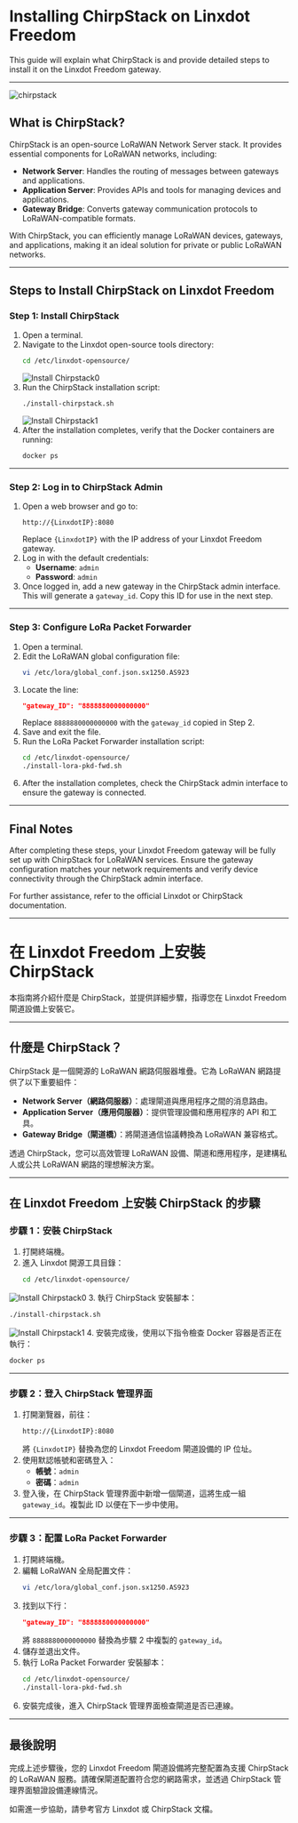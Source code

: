 # Installing ChirpStack on Linxdot Freedom

This guide will explain what ChirpStack is and provide detailed steps to install it on the Linxdot Freedom gateway.

---
![chirpstack](/pictures/chirpstack.png)
## **What is ChirpStack?**
ChirpStack is an open-source LoRaWAN Network Server stack. It provides essential components for LoRaWAN networks, including:

- **Network Server**: Handles the routing of messages between gateways and applications.
- **Application Server**: Provides APIs and tools for managing devices and applications.
- **Gateway Bridge**: Converts gateway communication protocols to LoRaWAN-compatible formats.

With ChirpStack, you can efficiently manage LoRaWAN devices, gateways, and applications, making it an ideal solution for private or public LoRaWAN networks.

---

## **Steps to Install ChirpStack on Linxdot Freedom**

### **Step 1: Install ChirpStack**

1. Open a terminal.
2. Navigate to the Linxdot open-source tools directory:
   ```bash
   cd /etc/linxdot-opensource/
   ```
   ![Install Chirpstack0](/pictures/installChirpstack0.png)
3. Run the ChirpStack installation script:
   ```bash
   ./install-chirpstack.sh
   ```
   ![Install Chirpstack1](/pictures/installChirpstack1.png)
4. After the installation completes, verify that the Docker containers are running:
   ```bash
   docker ps
   ```

---

### **Step 2: Log in to ChirpStack Admin**
1. Open a web browser and go to:
   ```
   http://{LinxdotIP}:8080
   ```
   Replace `{LinxdotIP}` with the IP address of your Linxdot Freedom gateway.
2. Log in with the default credentials:
   - **Username**: `admin`
   - **Password**: `admin`
3. Once logged in, add a new gateway in the ChirpStack admin interface. This will generate a `gateway_id`. Copy this ID for use in the next step.

---

### **Step 3: Configure LoRa Packet Forwarder**
1. Open a terminal.
2. Edit the LoRaWAN global configuration file:
   ```bash
   vi /etc/lora/global_conf.json.sx1250.AS923
   ```
3. Locate the line:
   ```json
   "gateway_ID": "8888880000000000"
   ```
   Replace `8888880000000000` with the `gateway_id` copied in Step 2.
4. Save and exit the file.
5. Run the LoRa Packet Forwarder installation script:
   ```bash
   cd /etc/linxdot-opensource/
   ./install-lora-pkd-fwd.sh
   ```
6. After the installation completes, check the ChirpStack admin interface to ensure the gateway is connected.

---

## **Final Notes**
After completing these steps, your Linxdot Freedom gateway will be fully set up with ChirpStack for LoRaWAN services. Ensure the gateway configuration matches your network requirements and verify device connectivity through the ChirpStack admin interface.

For further assistance, refer to the official Linxdot or ChirpStack documentation.

---

# 在 Linxdot Freedom 上安裝 ChirpStack

本指南將介紹什麼是 ChirpStack，並提供詳細步驟，指導您在 Linxdot Freedom 閘道設備上安裝它。

---

## **什麼是 ChirpStack？**
ChirpStack 是一個開源的 LoRaWAN 網路伺服器堆疊。它為 LoRaWAN 網路提供了以下重要組件：

- **Network Server（網路伺服器）**：處理閘道與應用程序之間的消息路由。
- **Application Server（應用伺服器）**：提供管理設備和應用程序的 API 和工具。
- **Gateway Bridge（閘道橋）**：將閘道通信協議轉換為 LoRaWAN 兼容格式。

透過 ChirpStack，您可以高效管理 LoRaWAN 設備、閘道和應用程序，是建構私人或公共 LoRaWAN 網路的理想解決方案。

---

## **在 Linxdot Freedom 上安裝 ChirpStack 的步驟**

### **步驟 1：安裝 ChirpStack**
1. 打開終端機。
2. 進入 Linxdot 開源工具目錄：
   ```bash
   cd /etc/linxdot-opensource/
   ```
  ![Install Chirpstack0](/pictures/installChirpstack0.png)
3. 執行 ChirpStack 安裝腳本：
   ```bash
   ./install-chirpstack.sh
   ```
  ![Install Chirpstack1](/pictures/installChirpstack1.png)
4. 安裝完成後，使用以下指令檢查 Docker 容器是否正在執行：
   ```bash
   docker ps
   ```

---

### **步驟 2：登入 ChirpStack 管理界面**
1. 打開瀏覽器，前往：
   ```
   http://{LinxdotIP}:8080
   ```
   將 `{LinxdotIP}` 替換為您的 Linxdot Freedom 閘道設備的 IP 位址。
2. 使用默認帳號和密碼登入：
   - **帳號**：`admin`
   - **密碼**：`admin`
3. 登入後，在 ChirpStack 管理界面中新增一個閘道，這將生成一組 `gateway_id`。複製此 ID 以便在下一步中使用。

---

### **步驟 3：配置 LoRa Packet Forwarder**
1. 打開終端機。
2. 編輯 LoRaWAN 全局配置文件：
   ```bash
   vi /etc/lora/global_conf.json.sx1250.AS923
   ```
3. 找到以下行：
   ```json
   "gateway_ID": "8888880000000000"
   ```
   將 `8888880000000000` 替換為步驟 2 中複製的 `gateway_id`。
4. 儲存並退出文件。
5. 執行 LoRa Packet Forwarder 安裝腳本：
   ```bash
   cd /etc/linxdot-opensource/
   ./install-lora-pkd-fwd.sh
   ```
6. 安裝完成後，進入 ChirpStack 管理界面檢查閘道是否已連線。

---

## **最後說明**
完成上述步驟後，您的 Linxdot Freedom 閘道設備將完整配置為支援 ChirpStack 的 LoRaWAN 服務。請確保閘道配置符合您的網路需求，並透過 ChirpStack 管理界面驗證設備連線情況。

如需進一步協助，請參考官方 Linxdot 或 ChirpStack 文檔。
